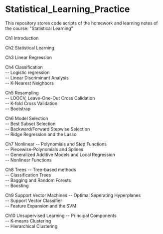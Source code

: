# Statistical_Learning_Practice

This repository stores code scripts of the homework and learning notes of the course:  "Statistical Learning" 

Ch1 Introduction

Ch2 Statistical Learning 

Ch3 Linear Regression 

Ch4 Classification <br>
  -- Logistic regression <br>
  -- Linear Discriminant Analysis <br>
  -- K-Nearest Neighbors <br>

Ch5 Resampling <br>
  -- LOOCV, Leave-One-Out Cross Calidation <br>
  -- K-fold Cross Validation <br>
  -- Bootstrap <br>

Ch6 Model Selection <br>
  -- Best Subset Selection <br>
  -- Backward/Forward Stepwise Selection <br>
  -- Ridge Regression and the Lasso <br>

Ch7 Nonlinear 
  -- Polynomials and Step Functions <br>
  -- Piecewise-Polynomials and Splines <br>
  -- Generalized Additive Models and Local Regression <br>
  -- Nonlinear Functions <br>

Ch8 Trees
  -- Tree-based methods <br>
  -- Classification Trees <br>
  -- Bagging and Random Forests <br>
  -- Boosting <br>

Ch9 Support Vector Machines
  -- Optimal Seperating Hyperplanes <br>
  -- Support Vector Classifier <br>
  -- Feature Expansion and the SVM <br>

Ch10 Unsupervised Learning
  -- Principal Components <br>
  -- K-means Clustering <br>
  -- Hierarchical Clustering <br>
